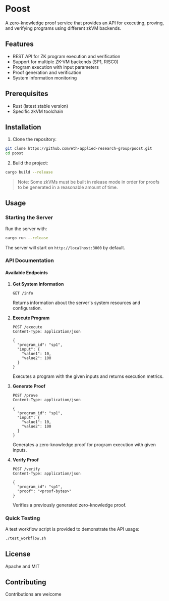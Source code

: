 # Poost

A zero-knowledge proof service that provides an API for executing, proving, and verifying programs using different zkVM backends.

## Features

- REST API for ZK program execution and verification
- Support for multiple ZK-VM backends (SP1, RISC0)
- Program execution with input parameters
- Proof generation and verification
- System information monitoring

## Prerequisites

- Rust (latest stable version)
- Specific zkVM toolchain

## Installation

1. Clone the repository:

```bash
git clone https://github.com/eth-applied-research-group/poost.git
cd poost
```

2. Build the project:

```bash
cargo build --release
```

> Note: Some zkVMs must be built in release mode in order for proofs to be generated in a reasonable amount of time.

## Usage

### Starting the Server

Run the server with:

```bash
cargo run --release
```

The server will start on `http://localhost:3000` by default.

### API Documentation

#### Available Endpoints

1. **Get System Information**

   ```http
   GET /info
   ```

   Returns information about the server's system resources and configuration.

2. **Execute Program**

   ```http
   POST /execute
   Content-Type: application/json

   {
     "program_id": "sp1",
     "input": {
       "value1": 10,
       "value2": 100
     }
   }
   ```

   Executes a program with the given inputs and returns execution metrics.

3. **Generate Proof**

   ```http
   POST /prove
   Content-Type: application/json

   {
     "program_id": "sp1",
     "input": {
       "value1": 10,
       "value2": 100
     }
   }
   ```

   Generates a zero-knowledge proof for program execution with given inputs.

4. **Verify Proof**

   ```http
   POST /verify
   Content-Type: application/json

   {
     "program_id": "sp1",
     "proof": "<proof-bytes>"
   }
   ```

   Verifies a previously generated zero-knowledge proof.

### Quick Testing

A test workflow script is provided to demonstrate the API usage:

```bash
./test_workflow.sh
```

## License

Apache and MIT

## Contributing

Contributions are welcome
